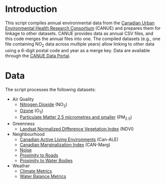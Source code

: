 # Introduction
This script compiles annual environmental data from the [Canadian Urban Environmental Health Research Consortium](https://canue.ca) (CANUE) and prepares them for linkage to other datasets. CANUE provides data as annual CSV files, and this code merges the annual files into one. The compiled datasets (e.g., one file containing NO<sub>2</sub> data across multiple years) allow linking to other data using a 6-digit postal code and year as a merge key. Data are available through the [CANUE Data Portal](https://www.canuedata.ca).

# Data
The script processes the following datasets:

- Air Quality
  - [Nitrogen Dioxide](Data/Air%20Quality/NO2/CANUE_METADATA_NO2LUR_A_YY.pdf) (NO<sub>2</sub>)
  - [Ozone](Data/Air%20Quality/O3/CANUE_METADATA_O3CHG_A_YY.pdf) (O<sub>3</sub>)
  - [Particulate Matter 2.5 micrometres and smaller](Data/Air%20Quality/PM2.5/CANUE_METADATA_PM25DALC_A_YY.pdf) (PM<sub>2.5</sub>)
- Greenness
  - [Landsat Normalized Difference Vegetation Index](Data/Greenness/NDVI/CANUE_METADATA_GRLAN_AMN_YY.pdf) (NDVI)
- Neighbourhood
  - [Canadian Active Living Environments](Data/Neighbourhood/Can-ALE/CANUE_METADATA_ALE_A_YY.pdf) (Can-ALE)
  - [Canadian Marginalization Index](Data/Neighbourhood/CAN-Marg/CANUE_METADATA_CMG_A_YY.pdf) (CAN-Marg)
  - [Noise](Data/Neighbourhood/Noise/CANUE_METADATA_NHNSE_AVA_YY.pdf)
  - [Proximity to Roads](Data/Neighbourhood/Roads/CANUE_METADATA_DTR_A_YY.pdf)
  - [Proximity to Water Bodies](Data/Neighbourhood/Water%20Bodies/CANUE_METADATA_DTW_A_YY.pdf)
- Weather
  - [Climate Metrics](Data/Weather/Climate/CANUE_METADATA_WTHNRC_A_YY.pdf)
  - [Water Balance Metrics](Data/Weather/Water%20Balance/CANUE_METADATA_WBNRC_A_YY.pdf)
